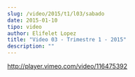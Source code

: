 ```yaml
---
slug: /video/2015/t1/l03/sabado
date: 2015-01-10
tipo: video
author: Elifelet Lopez
title: "Video 03 - Trimestre 1 - 2015"
description: ""
---
```


http://player.vimeo.com/video/116475392
